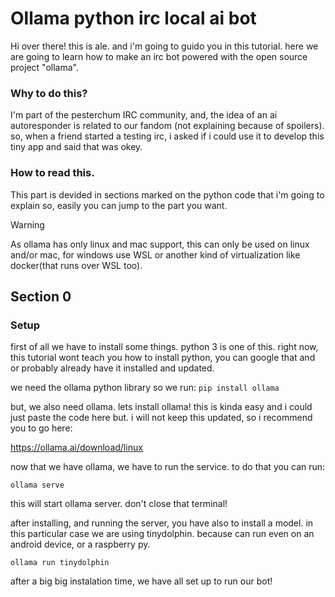 # Ollama python irc local ai bot

Hi over there! this is ale. and i'm going to guido you in this tutorial. here we are going to learn how to make an irc bot powered with the open source project "ollama".

### Why to do this?

I'm part of the pesterchum IRC community, and, the idea of an ai autoresponder is related to our fandom (not explaining because of spoilers). so, when a friend started a testing irc, i asked if i could use it to develop this tiny app and said that was okey.

### How to read this.

This part is devided in sections marked on the python code that i'm going to explain so, easily you can jump to the part you want.

> [!WARNING]  
> As ollama has only linux and mac support, this can only be used on linux and/or mac, for windows use WSL or another kind of virtualization like docker(that runs over WSL too).

## Section 0
### Setup

first of all we have to install some things. python 3 is one of this. right now, this tutorial wont teach you how to install python, you can google that and or probably already have it installed and updated.

we need the ollama python library so we run:
```pip install ollama```

but, we also need ollama. lets install ollama! this is kinda easy and i could just paste the code here but. i will not keep this updated, so i recommend you to go here: 

https://ollama.ai/download/linux

now that we have ollama, we have to run the service. to do that you can run:
```
ollama serve
```
this will start ollama server. don't close that terminal! 

after installing, and running the server, you have also to install a model. in this particular case we are using tinydolphin. because can run even on an android device, or a raspberry py.

```
ollama run tinydolphin
```

after a big big instalation time, we have all set up to run our bot!